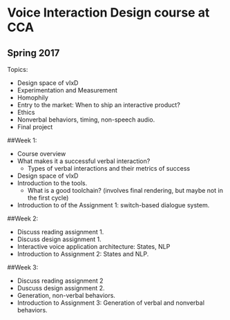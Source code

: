 # Voice Interaction Design course at CCA
## Spring 2017

Topics:
- Design space of vIxD
- Experimentation and Measurement
- Homophily
- Entry to the market: When to ship an interactive product?
- Ethics
- Nonverbal behaviors, timing, non-speech audio.
- Final project


##Week 1: 
- Course overview
- What makes it a successful verbal interaction?
  * Types of verbal interactions and their metrics of success
- Design space of vIxD
- Introduction to the tools.
  * What is a good toolchain? (involves final rendering, but maybe not in the first cycle)
- Introduction to of the Assignment 1: switch-based dialogue system.

##Week 2:
- Discuss reading assignment 1.
- Discuss design assignment 1.
- Interactive voice application architecture: States, NLP
- Introduction to Assignment 2: States and NLP.

##Week 3:
- Discuss reading assignment 2
- Duscuss design assignment 2.
- Generation, non-verbal behaviors.
- Introduction to Assignment 3: Generation of verbal and nonverbal behaviors.
